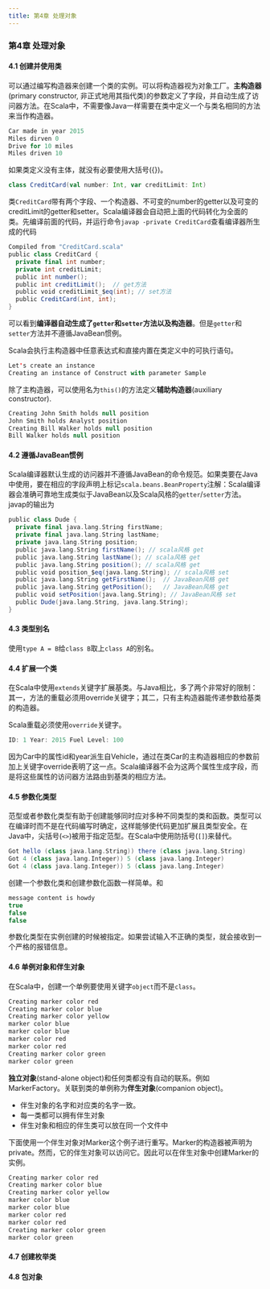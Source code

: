 ```yaml
---
title: 第4章 处理对象
---
```


### 第4章 处理对象
#### 4.1 创建并使用类

可以通过编写构造器来创建一个类的实例。可以将构造器视为对象工厂。**主构造器**(primary constructor, 非正式地用其指代类)的参数定义了字段，并自动生成了访问器方法。在Scala中，不需要像Java一样需要在类中定义一个与类名相同的方法来当作构造器。
```scala
Car made in year 2015
Miles dirven 0
Drive for 10 miles
Miles driven 10
```

如果类定义没有主体，就没有必要使用大括号({})。

```scala
class CreditCard(val number: Int, var creditLimit: Int)
```

类`CreditCard`带有两个字段、一个构造器、不可变的number的getter以及可变的creditLimit的getter和setter。Scala编译器会自动把上面的代码转化为全面的类。先编译前面的代码，并运行命令`javap -private CreditCard`查看编译器所生成的代码

```scala
Compiled from "CreditCard.scala"
public class CreditCard {
  private final int number;
  private int creditLimit;
  public int number();
  public int creditLimit();  // get方法
  public void creditLimit_$eq(int); // set方法
  public CreditCard(int, int);
}
```

可以看到**编译器自动生成了`getter`和`setter`方法以及构造器**。但是`getter`和`setter`方法并不遵循JavaBean惯例。

Scala会执行主构造器中任意表达式和直接内置在类定义中的可执行语句。
```scala
Let's create an instance
Creating an instance of Construct with parameter Sample
```

除了主构造器，可以使用名为`this()`的方法定义**辅助构造器**(auxiliary constructor).
```scala
Creating John Smith holds null position
John Smith holds Analyst position
Creating Bill Walker holds null position
Bill Walker holds null position
```

#### 4.2 遵循JavaBean惯例

Scala编译器默认生成的访问器并不遵循JavaBean的命令规范。如果类要在Java中使用，要在相应的字段声明上标记`scala.beans.BeanProperty`注解：Scala编译器会准确可靠地生成类似于JavaBean以及Scala风格的`getter`/`setter`方法。
javap的输出为

```scala
public class Dude {
  private final java.lang.String firstName;
  private final java.lang.String lastName;
  private java.lang.String position;
  public java.lang.String firstName(); // scala风格 get
  public java.lang.String lastName(); // scala风格 get
  public java.lang.String position(); // scala风格 get
  public void position_$eq(java.lang.String); // scala风格 set
  public java.lang.String getFirstName();  // JavaBean风格 get
  public java.lang.String getPosition();   // JavaBean风格 get
  public void setPosition(java.lang.String); // JavaBean风格 set
  public Dude(java.lang.String, java.lang.String);
}
```
#### 4.3 类型别名

使用`type A = B`给`class B`取上`class A`的别名。
#### 4.4 扩展一个类

在Scala中使用`extends`关键字扩展基类。与Java相比，多了两个非常好的限制：其一，方法的重载必须用override关键字；其二，只有主构造器能传递参数给基类的构造器。

Scala重载必须使用`override`关键字。
```scala
ID: 1 Year: 2015 Fuel Level: 100
```

因为Car中的属性id和year派生自Vehicle，通过在类Car的主构造器相应的参数前加上关键字override表明了这一点。Scala编译器不会为这两个属性生成字段，而是将这些属性的访问器方法路由到基类的相应方法。
#### 4.5 参数化类型

范型或者参数化类型有助于创建能够同时应对多种不同类型的类和函数。类型可以在编译时而不是在代码编写时确定，这样能够使代码更加扩展且类型安全。在Java中，尖括号(`<>`)被用于指定范型。在Scala中使用防括号(`[]`)来替代。
```scala
Got hello (class java.lang.String)) there (class java.lang.String)
Got 4 (class java.lang.Integer)) 5 (class java.lang.Integer)
Got 4 (class java.lang.Integer)) 5 (class java.lang.Integer)
```

创建一个参数化类和创建参数化函数一样简单。和
```scala
message content is howdy
true
false
false
```

参数化类型在实例创建的时候被指定。如果尝试输入不正确的类型，就会接收到一个严格的报错信息。
#### 4.6 单例对象和伴生对象

在Scala中，创建一个单例要使用关键字`object`而不是`class`。
```scala
Creating marker color red
Creating marker color blue
Creating marker color yellow
marker color blue
marker color blue
marker color red
marker color red
Creating marker color green
marker color green
```

**独立对象**(stand-alone object)和任何类都没有自动的联系。例如MarkerFactory。关联到类的单例称为**伴生对象**(companion object)。 

* 伴生对象的名字和对应类的名字一致。
* 每一类都可以拥有伴生对象
* 伴生对象和相应的伴生类可以放在同一个文件中

下面使用一个伴生对象对Marker这个例子进行重写。Marker的构造器被声明为private。然而，它的伴生对象可以访问它。因此可以在伴生对象中创建Marker的实例。
```scala
Creating marker color red
Creating marker color blue
Creating marker color yellow
marker color blue
marker color blue
marker color red
marker color red
Creating marker color green
marker color green
```

#### 4.7 创建枚举类


#### 4.8 包对象